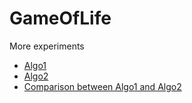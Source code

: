 # GameOfLife

More experiments
- [Algo1](https://www.kaggle.com/kawin7538/gameoflife)
- [Algo2](https://www.kaggle.com/kawin7538/gameoflife-algo2)
- [Comparison between Algo1 and Algo2](https://www.kaggle.com/kawin7538/gameoflife-comparison)
